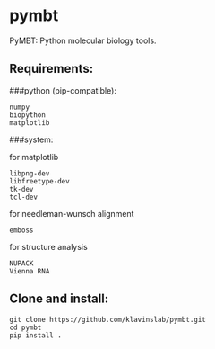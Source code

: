 # pymbt

PyMBT: Python molecular biology tools.

## Requirements:

###python (pip-compatible):

```
numpy  
biopython  
matplotlib  
```

###system:

for matplotlib

```
libpng-dev
libfreetype-dev 
tk-dev
tcl-dev
```

for needleman-wunsch alignment

```
emboss
```

for structure analysis

```
NUPACK
Vienna RNA
```

## Clone and install:

```
git clone https://github.com/klavinslab/pymbt.git
cd pymbt  
pip install .
```
